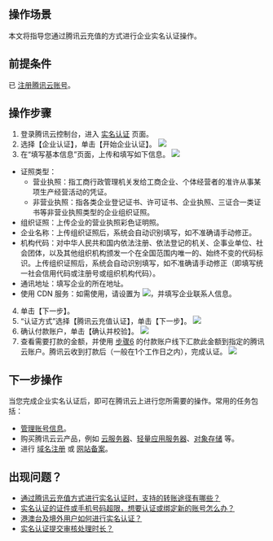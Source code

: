 ## 操作场景

本文将指导您通过腾讯云充值的方式进行企业实名认证操作。

## 前提条件

已 [注册腾讯云账号](https://cloud.tencent.com/document/product/378/17985)。

## 操作步骤

1. 登录腾讯云控制台，进入 [实名认证](https://console.cloud.tencent.com/developer/auth) 页面。
2. 选择【企业认证】，单击【开始企业认证】。
![](https://main.qcloudimg.com/raw/daf72cdd89a9d4a64d069739f4f1207b.png)
3. 在“填写基本信息”页面，上传和填写如下信息。
![](https://main.qcloudimg.com/raw/0bd6c0e8fca3b8dc4f4b96d7541cf680.png)
 - 证照类型：
    - 营业执照：指工商行政管理机关发给工商企业、个体经营者的准许从事某项生产经营活动的凭证。
    - 非营业执照：指各类企业登记证书、许可证书、企业执照、三证合一类证书等非营业执照类型的企业组织证照。
 - 组织证照：上传企业的营业执照彩色证明照。
 - 企业名称：上传组织证照后，系统会自动识别填写，如不准确请手动修正。
 - 机构代码：对中华人民共和国内依法注册、依法登记的机关、企事业单位、社会团体，以及其他组织机构颁发一个在全国范围内唯一的、始终不变的代码标识。上传组织证照后，系统会自动识别填写，如不准确请手动修正（即填写统一社会信用代码或注册号或组织机构代码）。
 - 通讯地址：填写企业的所在地址。
 - 使用 CDN 服务：如需使用，请设置为 ![](https://main.qcloudimg.com/raw/5f7299a48beba3f954475fd1154c6842.png)，并填写企业联系人信息。
4. 单击【下一步】。
5. “认证方式”选择【腾讯云充值认证】，单击【下一步】。
![](https://main.qcloudimg.com/raw/708b423d20a9b0f686a8cca16dd856bf.png)
6. <span id="step06"></span>确认付款账户，单击【确认并校验】。
![](https://main.qcloudimg.com/raw/0fe51b03a2aa786ac84e8ef054f8baa0.png)
7. 查看需要打款的金额，并使用 [步骤6](#step06) 的付款账户线下汇款此金额到指定的腾讯云账户。腾讯云收到打款后（一般在1个工作日之内），完成认证。
![](https://main.qcloudimg.com/raw/ad08dcf01dfd5c3370113400d70928eb.png)

## 下一步操作

当您完成企业实名认证后，即可在腾讯云上进行您所需要的操作。常用的任务包括：
- [管理账号信息](https://cloud.tencent.com/document/product/378/55639)。
- 购买腾讯云云产品，例如 [云服务器](https://cloud.tencent.com/document/product/213)、[轻量应用服务器](https://cloud.tencent.com/document/product/1207)、[对象存储](https://cloud.tencent.com/document/product/436) 等。
- 进行 [域名注册](https://cloud.tencent.com/document/product/242) 或 [网站备案](https://cloud.tencent.com/document/product/243)。

## 出现问题？

- [通过腾讯云充值方式进行实名认证时，支持的转账途径有哪些？](https://cloud.tencent.com/document/product/378/12037#.E9.80.9A.E8.BF.87.E8.85.BE.E8.AE.AF.E4.BA.91.E5.85.85.E5.80.BC.E6.96.B9.E5.BC.8F.E8.BF.9B.E8.A1.8C.E5.AE.9E.E5.90.8D.E8.AE.A4.E8.AF.81.E6.97.B6.EF.BC.8C.E6.94.AF.E6.8C.81.E7.9A.84.E8.BD.AC.E8.B4.A6.E9.80.94.E5.BE.84.E6.9C.89.E5.93.AA.E4.BA.9B.EF.BC.9F)
- [实名认证的证件或手机号码超限，想要认证或绑定新的账号怎么办？](https://cloud.tencent.com/document/product/378/55619#.E5.AE.9E.E5.90.8D.E8.AE.A4.E8.AF.81.E7.9A.84.E8.AF.81.E4.BB.B6.E6.88.96.E6.89.8B.E6.9C.BA.E5.8F.B7.E7.A0.81.E8.B6.85.E9.99.90.EF.BC.8C.E6.83.B3.E8.A6.81.E8.AE.A4.E8.AF.81.E6.88.96.E7.BB.91.E5.AE.9A.E6.96.B0.E7.9A.84.E8.B4.A6.E5.8F.B7.E6.80.8E.E4.B9.88.E5.8A.9E.EF.BC.9F)
- [港澳台及境外用户如何进行实名认证？](https://cloud.tencent.com/document/product/378/55619#.E6.B8.AF.E6.BE.B3.E5.8F.B0.E5.8F.8A.E5.A2.83.E5.A4.96.E7.94.A8.E6.88.B7.E5.A6.82.E4.BD.95.E8.BF.9B.E8.A1.8C.E5.AE.9E.E5.90.8D.E8.AE.A4.E8.AF.81.EF.BC.9F)
- [实名认证提交审核处理时长？](https://cloud.tencent.com/document/product/378/55619#.E5.AE.9E.E5.90.8D.E8.AE.A4.E8.AF.81.E6.8F.90.E4.BA.A4.E5.AE.A1.E6.A0.B8.E5.A4.84.E7.90.86.E6.97.B6.E9.95.BF.EF.BC.9F)
